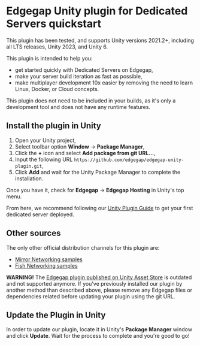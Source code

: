 # Edgegap Unity plugin for Dedicated Servers quickstart

This plugin has been tested, and supports Unity versions 2021.2+, including all LTS releases, Unity 2023, and Unity 6.

This plugin is intended to help you:
- get started quickly with Dedicated Servers on Edgegap,
- make your server build iteration as fast as possible,
- make multiplayer development 10x easier by removing the need to learn Linux, Docker, or Cloud concepts.

This plugin does not need to be included in your builds, as it's only a development tool and does not have any runtime features.

## Install the plugin in Unity

1. Open your Unity project,
2. Select toolbar option **Window** -> **Package Manager**,
3. Click the **+** icon and select **Add package from git URL...**,
4. Input the following URL `https://github.com/edgegap/edgegap-unity-plugin.git`,
5. Click **Add** and wait for the Unity Package Manager to complete the installation.

Once you have it, check for **Edgegap** -> **Edgegap Hosting** in Unity's top menu.

From here, we recommend following our [Unity Plugin Guide](https://docs.edgegap.com/docs/tools-and-integrations/unity-plugin-guide) to get your first dedicated server deployed.

## Other sources

The only other official distribution channels for this plugin are:
- [Mirror Networking samples](https://mirror-networking.gitbook.io/docs/hosting/edgegap-hosting-plugin-guide)
- [Fish Networking samples](https://fish-networking.gitbook.io/docs/manual/server-hosting/edgegap-official-partner)

**WARNING!** The [Edgegap plugin published on Unity Asset Store](https://assetstore.unity.com/packages/tools/network/edgegap-game-server-hosting-212563) is outdated and not supported anymore. If you've previously installed our plugin by another method than described above, please remove any Edgegap files or dependencies related before updating your plugin using the git URL.

## Update the Plugin in Unity

In order to update our plugin, locate it in Unity's **Package Manager** window and click **Update**. Wait for the process to complete and you're good to go!
